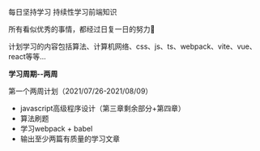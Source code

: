 每日坚持学习 持续性学习前端知识

所有看似优秀的事情，都经过日复一日的努力💪

计划学习的内容包括算法、计算机网络、css、js、ts、webpack、vite、vue、react等等...

**学习周期--两周**

第一个两周计划（2021/07/26-2021/08/09）
- javascript高级程序设计（第三章剩余部分+第四章）
- 算法刷题
- 学习webpack + babel
- 输出至少两篇有质量的学习文章